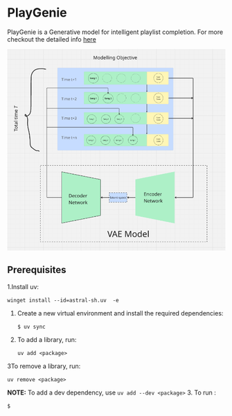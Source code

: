 # PlayGenie
PlayGenie is a Generative model for intelligent playlist completion. For more checkout the detailed info [here](https://github.com/Brackly/PlayGenie/blob/main/About.md)


![model](https://github.com/Brackly/PlayGenie/blob/main/image.png?raw=true)


## Prerequisites

1.Install uv:
   ```
   winget install --id=astral-sh.uv  -e
   ```

1. Create a new virtual environment and install the required dependencies:
    ```
    $ uv sync
    ```

2. To add a library, run:
   ```
   uv add <package>
   ```
3To remove a library, run:
   ```
   uv remove <package>
   ```
   **NOTE:** To add a dev dependency, use `uv add --dev <package>`
3. To run :
   ```
   $ 
   ```
